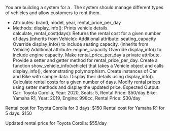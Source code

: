 You are building a system for a . The system should manage different types of vehicles and allow customers to rent them.

- Attributes: brand, model, year, rental_price_per_day
- Methods:
display_info(): Prints vehicle details.
calculate_rental_cost(days): Returns the rental cost for a given number of days.(inherits from Vehicle):
Additional attribute: seating_capacity
Override display_info() to include seating capacity. (inherits from Vehicle)
Additional attribute: engine_capacity
Override display_info() to include engine capacity.
Make rental_price_per_day a private attribute.
Provide a setter and getter method for rental_price_per_day.
Create a function show_vehicle_info(vehicle) that takes a Vehicle object and calls display_info(), demonstrating polymorphism.
Create instances of Car and Bike with sample data.
Display their details using display_info().
Calculate rental costs for a given number of days.
Modify rental prices using setter methods and display the updated price.
Expected Output:
Car: Toyota Corolla, Year: 2020, Seats: 5, Rental Price: $50/day
Bike: Yamaha R1, Year: 2019, Engine: 998cc, Rental Price: $30/day

Rental cost for Toyota Corolla for 3 days: $150
Rental cost for Yamaha R1 for 5 days: $150

Updated rental price for Toyota Corolla: $55/day
